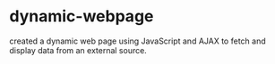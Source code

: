 # dynamic-webpage
created a dynamic web page using JavaScript and AJAX to  fetch and display data from an external source.
